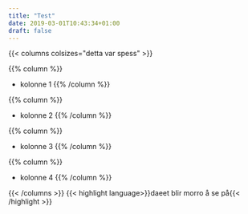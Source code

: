 ```yaml
---
title: "Test"
date: 2019-03-01T10:43:34+01:00
draft: false
---
```



{{< columns colsizes="detta var spess" >}}


{{% column %}}
- kolonne 1
{{% /column %}}

{{% column %}}

- kolonne 2
{{% /column %}}

{{% column %}}

- kolonne 3
{{% /column %}}

{{% column %}}
- kolonne 4
{{% /column %}}


{{< /columns >}}
{{< highlight language>}}daeet blir morro å se på{{< /highlight >}}